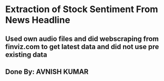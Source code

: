 # Extraction of Stock Sentiment From News Headline
## Used own audio files and did webscraping from finviz.com to get latest data and did not use pre existing data

## Done By: AVNISH KUMAR
